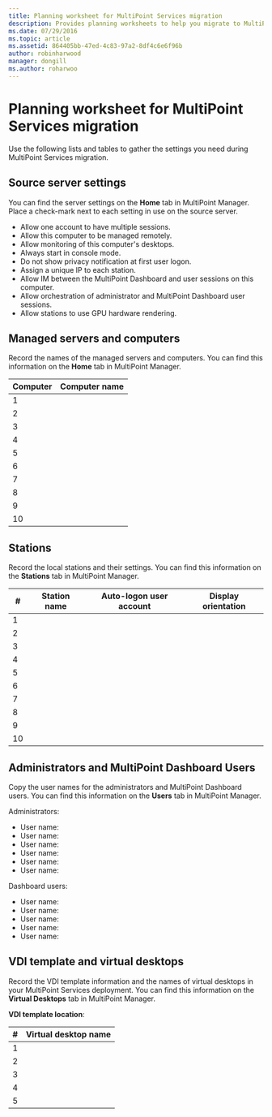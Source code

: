 ```yaml
---
title: Planning worksheet for MultiPoint Services migration
description: Provides planning worksheets to help you migrate to MultiPoint Services in Windows Server 2016
ms.date: 07/29/2016
ms.topic: article
ms.assetid: 864405bb-47ed-4c83-97a2-8df4c6e6f96b
author: robinharwood
manager: dongill
ms.author: roharwoo
---
```

# Planning worksheet for MultiPoint Services migration

>

Use the following lists and tables to gather the settings you need during MultiPoint Services migration.

## Source server settings

You can find the server settings on the **Home** tab in MultiPoint Manager. Place a check-mark next to each setting in use on the source server.

- Allow one account to have multiple sessions.
- Allow this computer to be managed remotely.
- Allow monitoring of this computer's desktops.
- Always start in console mode.
- Do not show privacy notification at first user logon.
- Assign a unique IP to each station.
- Allow IM between the MultiPoint Dashboard and user sessions on this computer.
- Allow orchestration of administrator and MultiPoint Dashboard user sessions.
- Allow stations to use GPU hardware rendering.

## Managed servers and computers

Record the names of the managed servers and computers. You can find this information on the **Home** tab in MultiPoint Manager.

| Computer | Computer name |
|----------|---------------|
| 1        |               |
| 2        |               |
| 3        |               |
| 4        |               |
| 5        |               |
| 6        |               |
| 7        |               |
| 8        |               |
| 9        |               |
| 10       |               |


## Stations

Record the local stations and their settings. You can find this information on the **Stations** tab in MultiPoint Manager.

| #  | Station name | Auto-logon user account | Display orientation |
|----|--------------|-------------------------|---------------------|
| 1  |              |                         |                     |
| 2  |              |                         |                     |
| 3  |              |                         |                     |
| 4  |              |                         |                     |
| 5  |              |                         |                     |
| 6  |              |                         |                     |
| 7  |              |                         |                     |
| 8  |              |                         |                     |
| 9  |              |                         |                     |
| 10 |              |                         |                     |

## Administrators and MultiPoint Dashboard Users

Copy the user names for the administrators and MultiPoint Dashboard users. You can find this information on the **Users** tab in MultiPoint Manager.

Administrators:

- User name:
- User name:
- User name:
- User name:
- User name:
- User name:

Dashboard users:

- User name:
- User name:
- User name:
- User name:
- User name:

## VDI template and virtual desktops

Record the VDI template information and the names of virtual desktops in your MultiPoint Services deployment. You can find this information on the **Virtual Desktops** tab in MultiPoint Manager.

**VDI template location**:

| # | Virtual desktop name      |
|---|---------------------------|
| 1 |                           |
| 2 |                           |
| 3 |                           |
| 4 |                           |
| 5 |                           |
